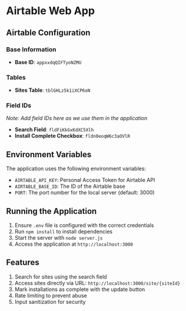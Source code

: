 # Airtable Web App

## Airtable Configuration

### Base Information
- **Base ID**: `appxxdqQIFTyoNZMU`

### Tables
- **Sites Table**: `tblGHLz5k1iXCP6oN`

### Field IDs
*Note: Add field IDs here as we use them in the application*
- **Search Field**: `fldFiKkGxKdXC5Xlh`
- **Install Complete Checkbox**: `fldn0eoqW6c3aOVlR`

## Environment Variables
The application uses the following environment variables:
- `AIRTABLE_API_KEY`: Personal Access Token for Airtable API
- `AIRTABLE_BASE_ID`: The ID of the Airtable base
- `PORT`: The port number for the local server (default: 3000)

## Running the Application
1. Ensure `.env` file is configured with the correct credentials
2. Run `npm install` to install dependencies
3. Start the server with `node server.js`
4. Access the application at `http://localhost:3000`

## Features
1. Search for sites using the search field
2. Access sites directly via URL: `http://localhost:3000/site/{siteId}`
3. Mark installations as complete with the update button
4. Rate limiting to prevent abuse
5. Input sanitization for security
